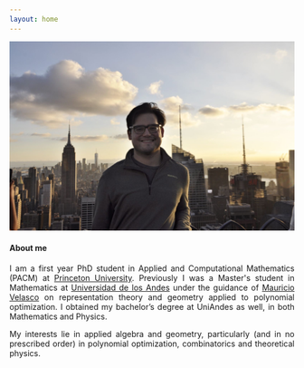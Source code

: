 ```yaml
---
layout: home
---
```


![](assets/images/Me.JPG)

<h4><strong> About me </strong> </h4>

<p align="justify"> I am a first year PhD student in Applied and Computational Mathematics (PACM) at <a href="https://www.pacm.princeton.edu">Princeton University</a>. Previously I was a Master's student in Mathematics at <a href="https://matematicas.uniandes.edu.co">Universidad de los Andes</a> under the guidance of <a href="http://wwwprof.uniandes.edu.co/~mvelasco/Velasco.html">Mauricio Velasco</a> on representation theory and geometry applied to polynomial optimization. I obtained my bachelor’s degree at UniAndes as well, in both Mathematics and Physics. </p>

<p align="justify"> My interests lie in applied algebra and geometry, particularly (and in no prescribed order) in polynomial optimization, combinatorics and theoretical physics. </p>
